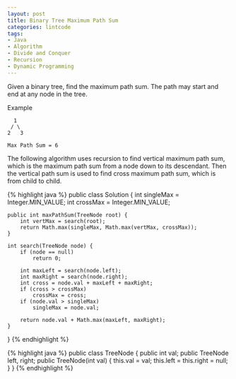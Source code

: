 ```yaml
---
layout: post
title: Binary Tree Maximum Path Sum
categories: lintcode
tags:
- Java
- Algorithm
- Divide and Conquer
- Recursion
- Dynamic Programming
---
```


Given a binary tree, find the maximum path sum. The path may start and end at any node in the tree.

Example

```
  1
 / \
2   3

Max Path Sum = 6
```

The following algorithm uses recursion to find vertical maximum path sum, which is the maximum path sum from a node down to its descendant. Then the vertical path sum is used to find cross maximum path sum, which is from child to child.

{% highlight java %}
public class Solution {
    int singleMax = Integer.MIN_VALUE;
    int crossMax = Integer.MIN_VALUE;
    
    public int maxPathSum(TreeNode root) {
        int vertMax = search(root);
        return Math.max(singleMax, Math.max(vertMax, crossMax));
    }
    
    int search(TreeNode node) {
        if (node == null)
            return 0;
        
        int maxLeft = search(node.left);
        int maxRight = search(node.right);
        int cross = node.val + maxLeft + maxRight;
        if (cross > crossMax)
            crossMax = cross;
        if (node.val > singleMax)
            singleMax = node.val;
            
        return node.val + Math.max(maxLeft, maxRight);
    }
}
{% endhighlight %}

{% highlight java %}
public class TreeNode {
    public int val;
    public TreeNode left, right;
    public TreeNode(int val) {
        this.val = val;
        this.left = this.right = null;
    }
}
{% endhighlight %}